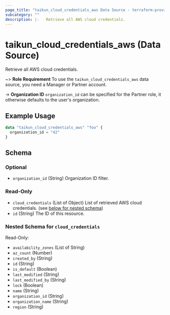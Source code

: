 ```yaml
---
page_title: "taikun_cloud_credentials_aws Data Source - terraform-provider-taikun"
subcategory: ""
description: |-   Retrieve all AWS cloud credentials.
---
```


# taikun_cloud_credentials_aws (Data Source)

Retrieve all AWS cloud credentials.

~> **Role Requirement** To use the `taikun_cloud_credentials_aws` data source, you need a Manager or Partner account.

-> **Organization ID** `organization_id` can be specified for the Partner role, it otherwise defaults to the user's organization.

## Example Usage

```terraform
data "taikun_cloud_credentials_aws" "foo" {
  organization_id = "42"
}
```

<!-- schema generated by tfplugindocs -->
## Schema

### Optional

- `organization_id` (String) Organization ID filter.

### Read-Only

- `cloud_credentials` (List of Object) List of retrieved AWS cloud credentials. (see [below for nested schema](#nestedatt--cloud_credentials))
- `id` (String) The ID of this resource.

<a id="nestedatt--cloud_credentials"></a>
### Nested Schema for `cloud_credentials`

Read-Only:

- `availability_zones` (List of String)
- `az_count` (Number)
- `created_by` (String)
- `id` (String)
- `is_default` (Boolean)
- `last_modified` (String)
- `last_modified_by` (String)
- `lock` (Boolean)
- `name` (String)
- `organization_id` (String)
- `organization_name` (String)
- `region` (String)


